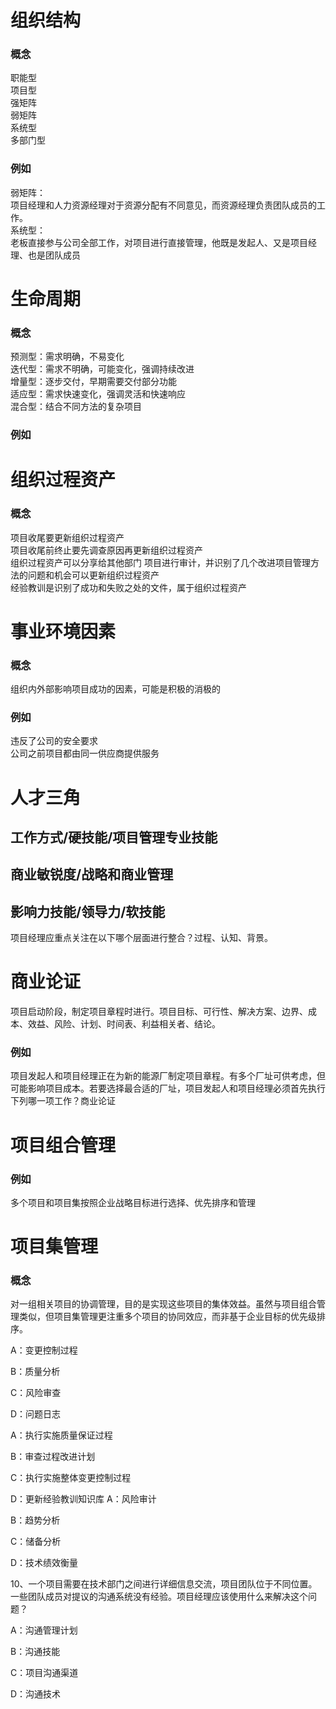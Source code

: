 # 组织结构
### 概念
职能型   
项目型   
强矩阵   
弱矩阵   
系统型   
多部门型   
### 例如
弱矩阵：  
   项目经理和人力资源经理对于资源分配有不同意见，而资源经理负责团队成员的工作。   
系统型：   
   老板直接参与公司全部工作，对项目进行直接管理，他既是发起人、又是项目经理、也是团队成员

# 生命周期
### 概念
预测型：需求明确，不易变化   
迭代型：需求不明确，可能变化，强调持续改进   
增量型：逐步交付，早期需要交付部分功能   
适应型：需求快速变化，强调灵活和快速响应   
混合型：结合不同方法的复杂项目   
### 例如

# 组织过程资产
### 概念
项目收尾要更新组织过程资产   
项目收尾前终止要先调查原因再更新组织过程资产   
组织过程资产可以分享给其他部门
项目进行审计，并识别了几个改进项目管理方法的问题和机会可以更新组织过程资产   
经验教训是识别了成功和失败之处的文件，属于组织过程资产

# 事业环境因素
### 概念
组织内外部影响项目成功的因素，可能是积极的消极的
### 例如
违反了公司的安全要求   
公司之前项目都由同一供应商提供服务

# 人才三角
## 工作方式/硬技能/项目管理专业技能
## 商业敏锐度/战略和商业管理
## 影响力技能/领导力/软技能

项目经理应重点关注在以下哪个层面进行整合？过程、认知、背景。

# 商业论证
项目启动阶段，制定项目章程时进行。项目目标、可行性、解决方案、边界、成本、效益、风险、计划、时间表、利益相关者、结论。
### 例如
项目发起人和项目经理正在为新的能源厂制定项目章程。有多个厂址可供考虑，但可能影响项目成本。若要选择最合适的厂址，项目发起人和项目经理必须首先执行下列哪一项工作？商业论证

# 项目组合管理
### 例如
多个项目和项目集按照企业战略目标进行选择、优先排序和管理
# 项目集管理
### 概念
对一组相关项目的协调管理，目的是实现这些项目的集体效益。虽然与项目组合管理类似，但项目集管理更注重多个项目的协同效应，而非基于企业目标的优先级排序。


A：变更控制过程

B：质量分析

C：风险审查

D：问题日志

A：执行实施质量保证过程

B：审查过程改进计划

C：执行实施整体变更控制过程

D：更新经验教训知识库
A：风险审计

B：趋势分析

C：储备分析

D：技术绩效衡量

10、一个项目需要在技术部门之间进行详细信息交流，项目团队位于不同位置。一些团队成员对提议的沟通系统没有经验。项目经理应该使用什么来解决这个问题？

A：沟通管理计划

B：沟通技能

C：项目沟通渠道

D：沟通技术
